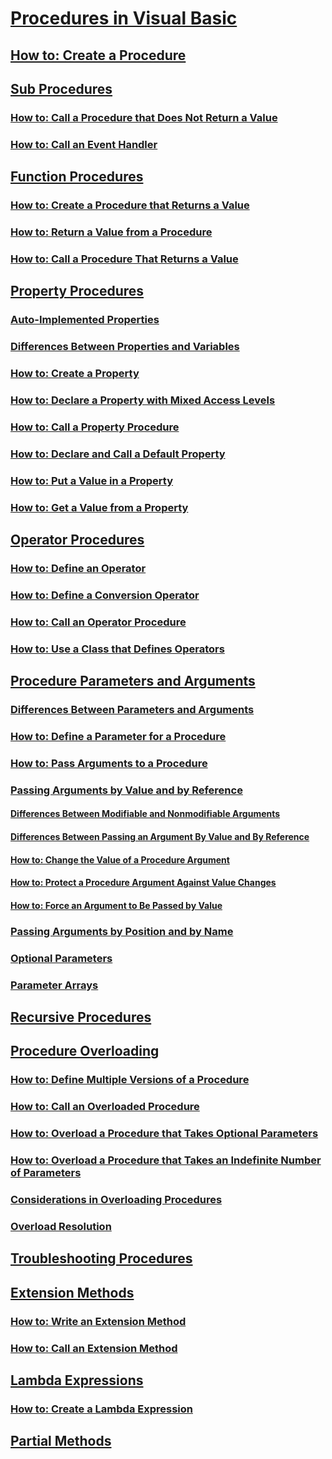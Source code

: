 # [Procedures in Visual Basic](index.md)
## [How to: Create a Procedure](how-to-create-a-procedure.md)
## [Sub Procedures](sub-procedures.md)
### [How to: Call a Procedure that Does Not Return a Value](how-to-call-a-procedure-that-does-not-return-a-value.md)
### [How to: Call an Event Handler](how-to-call-an-event-handler.md)
## [Function Procedures](function-procedures.md)
### [How to: Create a Procedure that Returns a Value](how-to-create-a-procedure-that-returns-a-value.md)
### [How to: Return a Value from a Procedure](how-to-return-a-value-from-a-procedure.md)
### [How to: Call a Procedure That Returns a Value](how-to-call-a-procedure-that-returns-a-value.md)
## [Property Procedures](property-procedures.md)
### [Auto-Implemented Properties](auto-implemented-properties.md)
### [Differences Between Properties and Variables](differences-between-properties-and-variables.md)
### [How to: Create a Property](how-to-create-a-property.md)
### [How to: Declare a Property with Mixed Access Levels](how-to-declare-a-property-with-mixed-access-levels.md)
### [How to: Call a Property Procedure](how-to-call-a-property-procedure.md)
### [How to: Declare and Call a Default Property](how-to-declare-and-call-a-default-property.md)
### [How to: Put a Value in a Property](how-to-put-a-value-in-a-property.md)
### [How to: Get a Value from a Property](how-to-get-a-value-from-a-property.md)
## [Operator Procedures](operator-procedures.md)
### [How to: Define an Operator](how-to-define-an-operator.md)
### [How to: Define a Conversion Operator](how-to-define-a-conversion-operator.md)
### [How to: Call an Operator Procedure](how-to-call-an-operator-procedure.md)
### [How to: Use a Class that Defines Operators](how-to-use-a-class-that-defines-operators.md)
## [Procedure Parameters and Arguments](procedure-parameters-and-arguments.md)
### [Differences Between Parameters and Arguments](differences-between-parameters-and-arguments.md)
### [How to: Define a Parameter for a Procedure](how-to-define-a-parameter-for-a-procedure.md)
### [How to: Pass Arguments to a Procedure](how-to-pass-arguments-to-a-procedure.md)
### [Passing Arguments by Value and by Reference](passing-arguments-by-value-and-by-reference.md)
#### [Differences Between Modifiable and Nonmodifiable Arguments](differences-between-modifiable-and-nonmodifiable-arguments.md)
#### [Differences Between Passing an Argument By Value and By Reference](differences-between-passing-an-argument-by-value-and-by-reference.md)
#### [How to: Change the Value of a Procedure Argument](how-to-change-the-value-of-a-procedure-argument.md)
#### [How to: Protect a Procedure Argument Against Value Changes](how-to-protect-a-procedure-argument-against-value-changes.md)
#### [How to: Force an Argument to Be Passed by Value](how-to-force-an-argument-to-be-passed-by-value.md)
### [Passing Arguments by Position and by Name](passing-arguments-by-position-and-by-name.md)
### [Optional Parameters](optional-parameters.md)
### [Parameter Arrays](parameter-arrays.md)
## [Recursive Procedures](recursive-procedures.md)
## [Procedure Overloading](procedure-overloading.md)
### [How to: Define Multiple Versions of a Procedure](how-to-define-multiple-versions-of-a-procedure.md)
### [How to: Call an Overloaded Procedure](how-to-call-an-overloaded-procedure.md)
### [How to: Overload a Procedure that Takes Optional Parameters](how-to-overload-a-procedure-that-takes-optional-parameters.md)
### [How to: Overload a Procedure that Takes an Indefinite Number of Parameters](how-to-overload-a-procedure-that-takes-an-indefinite-number-of-parameters.md)
### [Considerations in Overloading Procedures](considerations-in-overloading-procedures.md)
### [Overload Resolution](overload-resolution.md)
## [Troubleshooting Procedures](troubleshooting-procedures.md)
## [Extension Methods](extension-methods.md)
### [How to: Write an Extension Method](how-to-write-an-extension-method.md)
### [How to: Call an Extension Method](how-to-call-an-extension-method.md)
## [Lambda Expressions](lambda-expressions.md)
### [How to: Create a Lambda Expression](how-to-create-a-lambda-expression.md)
## [Partial Methods](partial-methods.md)
